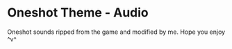 # Oneshot Theme - Audio

Oneshot sounds ripped from the game and modified by me. Hope you enjoy ^v^
